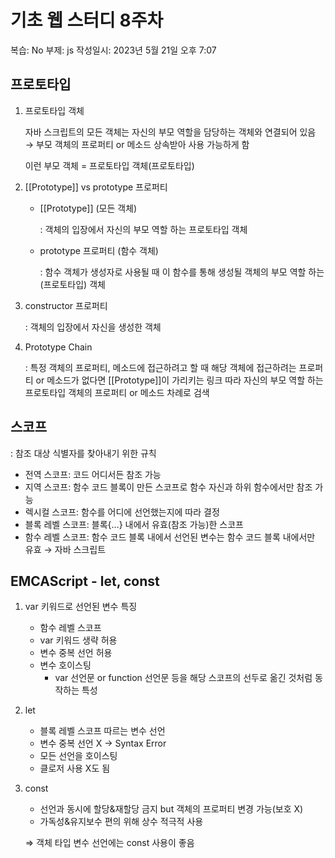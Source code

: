 # 기초 웹 스터디 8주차

복습: No
부제: js
작성일시: 2023년 5월 21일 오후 7:07

## 프로토타입

1. 프로토타입 객체
    
    자바 스크립트의 모든 객체는 자신의 부모 역할을 담당하는 객체와 연결되어 있음 → 부모 객체의 프로퍼티 or 메소드 상속받아 사용 가능하게 함
    
    이런 부모 객체 = 프로토타입 객체(프로토타입)
    
2. [[Prototype]] vs prototype 프로퍼티
    - [[Prototype]] (모든 객체)
        
        : 객체의 입장에서 자신의 부모 역할 하는 프로토타입 객체
        
    - prototype 프로퍼티 (함수 객체)
        
        : 함수 객체가 생성자로 사용될 때 이 함수를 통해 생성될 객체의 부모 역할 하는 (프로토타입) 객체
        
3. constructor 프로퍼티
    
    : 객체의 입장에서 자신을 생성한 객체
    
4. Prototype Chain
    
    : 특정 객체의 프로퍼티, 메소드에 접근하려고 할 때 해당 객체에 접근하려는 프로퍼티 or 메소드가 없다면 [[Prototype]]이 가리키는 링크 따라 자신의 부모 역할 하는 프로토타입 객체의 프로퍼티 or 메소드 차례로 검색
    

## 스코프

: 참조 대상 식별자를 찾아내기 위한 규칙

- 전역 스코프: 코드 어디서든 참조 가능
- 지역 스코프: 함수 코드 블록이 만든 스코프로 함수 자신과 하위 함수에서만 참조 가능
- 렉시컬 스코프: 함수를 어디에 선언했는지에 따라 결정
- 블록 레벨 스코프: 블록{…} 내에서 유효(참조 가능)한 스코프
- 함수 레벨 스코프: 함수 코드 블록 내에서 선언된 변수는 함수 코드 블록 내에서만 유효 → 자바 스크립트

## EMCAScript - let, const

1. var 키워드로 선언된 변수 특징
    - 함수 레벨 스코프
    - var 키워드 생략 허용
    - 변수 중복 선언 허용
    - 변수 호이스팅
        - var 선언문 or function 선언문 등을 해당 스코프의 선두로 옮긴 것처럼 동작하는 특성
2. let
    - 블록 레벨 스코프 따르는 변수 선언
    - 변수 중복 선언 X → Syntax Error
    - 모든 선언을 호이스팅
    - 클로저 사용 X도 됨
3. const
    - 선언과 동시에 할당&재할당 금지 but 객체의 프로퍼티 변경 가능(보호 X)
    - 가독성&유지보수 편의 위해 상수 적극적 사용
    
    ⇒ 객체 타입 변수 선언에는 const 사용이 좋음